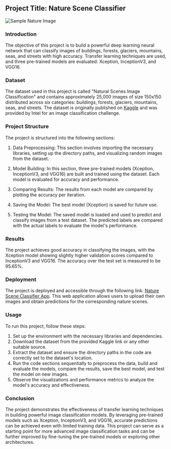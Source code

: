 ## Project Title: Nature Scene Classifier
![Sample Nature Image](https://user-images.githubusercontent.com/96771321/214588217-b037c3e3-bbb3-4e52-9da7-3459cbdc27b4.jpg)

### Introduction
The objective of this project is to build a powerful deep learning neural network that can classify images of buildings, forests, glaciers, mountains, seas, and streets with high accuracy. Transfer learning techniques are used, and three pre-trained models are evaluated: Xception, InceptionV3, and VGG16.

### Dataset
The dataset used in this project is called "Natural Scenes Image Classification" and contains approximately 25,000 images of size 150x150 distributed across six categories: buildings, forests, glaciers, mountains, seas, and streets. The dataset is originally published on [Kaggle](https://www.kaggle.com/datasets/puneet6060/intel-image-classification) and was provided by Intel for an image classification challenge.

### Project Structure
The project is structured into the following sections:

1. Data Preprocessing: This section involves importing the necessary libraries, setting up the directory paths, and visualizing random images from the dataset.

2. Model Building: In this section, three pre-trained models (Xception, InceptionV3, and VGG16) are built and trained using the dataset. Each model is evaluated for accuracy and performance.

3. Comparing Results: The results from each model are compared by plotting the accuracy per iteration.

4. Saving the Model: The best model (Xception) is saved for future use.

5. Testing the Model: The saved model is loaded and used to predict and classify images from a test dataset. The predicted labels are compared with the actual labels to evaluate the model's performance.

### Results
The project achieves good accuracy in classifying the images, with the Xception model showing slightly higher validation scores compared to InceptionV3 and VGG16. The accuracy over the test set is measured to be 95.65%.

### Deployment
The project is deployed and accessible through the following link: [Nature Scene Classifier App](https://davidsonity-nature-scene-classifier-app-0f6zht.streamlit.app/). This web application allows users to upload their own images and obtain predictions for the corresponding nature scenes.

### Usage
To run this project, follow these steps:

1. Set up the environment with the necessary libraries and dependencies.
2. Download the dataset from the provided Kaggle link or any other suitable source.
3. Extract the dataset and ensure the directory paths in the code are correctly set to the dataset's location.
4. Run the code sections sequentially to preprocess the data, build and evaluate the models, compare the results, save the best model, and test the model on new images.
5. Observe the visualizations and performance metrics to analyze the model's accuracy and effectiveness.

### Conclusion
The project demonstrates the effectiveness of transfer learning techniques in building powerful image classification models. By leveraging pre-trained models such as Xception, InceptionV3, and VGG16, accurate predictions can be achieved even with limited training data. This project can serve as a starting point for more advanced image classification tasks and can be further improved by fine-tuning the pre-trained models or exploring other architectures.
